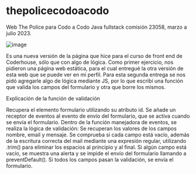 # thepolicecodoacodo
Web The Police para Codo a Codo Java fullstack comisión 23058, marzo a julio 2023.

![image](https://github.com/fpaterson/thepolicecodoacodo/assets/53309219/df4223b2-ca3e-489b-8d04-a35516d31e3d)

Es una nueva versión de la página que hice para el curso de front end de Coderhouse, sólo que con algo de lógica. Como primer ejercicio, nos pidieron una página web estática, para el cual entregué la otra versión de esta web que se puede ver en mi perfil. Para esta segunda entrega se nos pidó agregarle algo de lógica mediante JS, por lo que escribí una función que valida los campos del formulario y otra que borre los mismos.

Explicación de la función de validación

Recupera el elemento formulario utilizando su atributo id.
Se añade un receptor de eventos al evento de envío del formulario, que se activa cuando se envía el formulario.
Dentro de la función manejadora de eventos, se realiza la lógica de validación:
Se recuperan los valores de los campos nombre, email y mensaje.
Se comprueba si cada campo está vacío, además de la escritura correcta del mail mediante una expresión regular, utilizando .trim() para eliminar los espacios al principio y al final.
Si algún campo está vacío, se muestra una alerta y se impide el envío del formulario llamando a preventDefault().
Si todos los campos pasan la validación, se envía el formulario.

